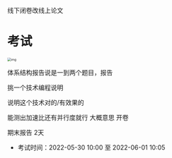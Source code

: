 线下闭卷改线上论文



# 考试

<img src="https://s2.loli.net/2022/05/16/OpKLM5dhi7eAX2j.jpg" alt="img" style="zoom:50%;" />



体系结构报告说是一到两个题目，报告

挑一个技术编程说明

说明这个技术对的/有效果的

能测出加速比还有并行度就行	大概意思	开卷



期末报告      2天

- 考试时间：2022-05-30 10:00 至 2022-06-01 10:05
